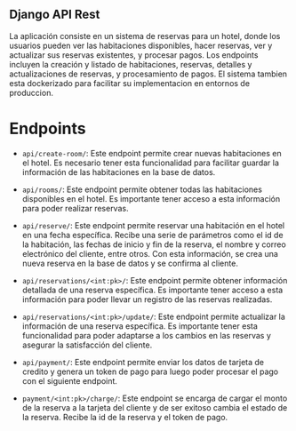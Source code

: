 ## Django API Rest
La aplicación consiste en un sistema de reservas para un hotel, donde los usuarios pueden ver las habitaciones disponibles, hacer reservas, ver y actualizar sus reservas existentes, y procesar pagos. Los endpoints incluyen la creación y listado de habitaciones, reservas, detalles y actualizaciones de reservas, y procesamiento de pagos. El sistema tambien esta dockerizado para facilitar su implementacion en entornos de produccion.

# Endpoints

* `api/create-room/`: Este endpoint permite crear nuevas habitaciones en el hotel. Es necesario tener esta funcionalidad para facilitar guardar la información de las habitaciones en la base de datos.

* `api/rooms/`: Este endpoint permite obtener todas las habitaciones disponibles en el hotel. Es importante tener acceso a esta información para poder realizar reservas.

* `api/reserve/`: Este endpoint permite reservar una habitación en el hotel en una fecha específica. Recibe una serie de parámetros como el id de la habitación, las fechas de inicio y fin de la reserva, el nombre y correo electrónico del cliente, entre otros. Con esta información, se crea una nueva reserva en la base de datos y se confirma al cliente.

* `api/reservations/<int:pk>/`: Este endpoint permite obtener información detallada de una reserva específica. Es importante tener acceso a esta información para poder llevar un registro de las reservas realizadas.

* `api/reservations/<int:pk>/update/`: Este endpoint permite actualizar la información de una reserva específica. Es importante tener esta funcionalidad para poder adaptarse a los cambios en las reservas y asegurar la satisfacción del cliente.

* `api/payment/`: Este endpoint permite enviar los datos de tarjeta de credito y genera un token de pago para luego poder procesar el pago con el siguiente endpoint.

* `payment/<int:pk>/charge/`: Este endpoint se encarga de cargar el monto de la reserva a la tarjeta del cliente y de ser exitoso cambia el estado de la reserva. Recibe la id de la reserva y el token de pago.
